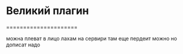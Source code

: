 # Великий плагин
=====================

 можна плеват в лицо лахам на сервири
 там еще пердеит можно но дописат надо
